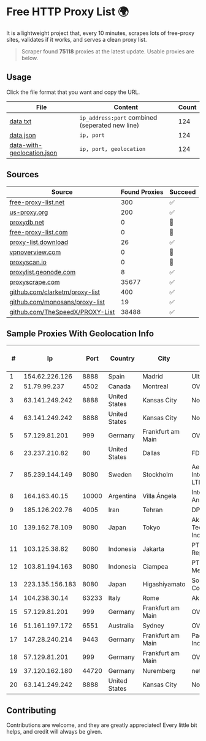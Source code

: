 
# Free HTTP Proxy List 🌍

It is a lightweight project that, every 10 minutes, scrapes lots of free-proxy sites, validates if it works, and serves a clean proxy list.


> Scraper found **75118** proxies at the latest update. Usable proxies are below.

## Usage

Click the file format that you want and copy the URL.


|File|Content|Count|
|----|-------|-----|
|[data.txt](https://raw.githubusercontent.com/themiralay/Proxy-List-World/master/data.txt)|`ip_address:port` combined (seperated new line)|124|
|[data.json](https://raw.githubusercontent.com/themiralay/Proxy-List-World/master/data.json)|`ip, port`|124|
|[data-with-geolocation.json](https://raw.githubusercontent.com/themiralay/Proxy-List-World/master/data-with-geolocation.json)|`ip, port, geolocation`|124|

## Sources

|Source|Found Proxies|Succeed|
|------|-------------|-------|
|[free-proxy-list.net](https://free-proxy-list.net)|300|✅|
|[us-proxy.org](https://www.us-proxy.org)|200|✅|
|[proxydb.net](http://proxydb.net)|0|🚫|
|[free-proxy-list.com](https://free-proxy-list.com/?page=&port=&type%5B%5D=http&type%5B%5D=https&up_time=0&search=Search)|0|🚫|
|[proxy-list.download](https://www.proxy-list.download/HTTP)|26|✅|
|[vpnoverview.com](https://vpnoverview.com/privacy/anonymous-browsing/free-proxy-servers)|0|🚫|
|[proxyscan.io](https://www.proxyscan.io)|0|🚫|
|[proxylist.geonode.com](https://proxylist.geonode.com/api/proxy-list?limit=300&page=1&sort_by=lastChecked&sort_type=desc&protocols=http,https)|8|✅|
|[proxyscrape.com](https://api.proxyscrape.com/v2/?request=displayproxies&protocol=http&timeout=10000&country=all&ssl=all&anonymity=all)|35677|✅|
|[github.com/clarketm/proxy-list](https://raw.githubusercontent.com/clarketm/proxy-list/master/proxy-list-raw.txt)|400|✅|
|[github.com/monosans/proxy-list](https://raw.githubusercontent.com/monosans/proxy-list/main/proxies/http.txt)|19|✅|
|[github.com/TheSpeedX/PROXY-List](https://raw.githubusercontent.com/TheSpeedX/PROXY-List/master/http.txt)|38488|✅|


## Sample Proxies With Geolocation Info

|#|Ip|Port|Country|City|Internet Service Provider|
|-|--|----|-------|----|-------------------------|
|1|154.62.226.126|8888|Spain|Madrid|Ultahost, Inc.|
|2|51.79.99.237|4502|Canada|Montreal|OVH SAS|
|3|63.141.249.242|8888|United States|Kansas City|Nocix, LLC|
|4|63.141.249.242|8888|United States|Kansas City|Nocix, LLC|
|5|57.129.81.201|999|Germany|Frankfurt am Main|OVH SAS|
|6|23.237.210.82|80|United States|Dallas|FDCservers.net|
|7|85.239.144.149|8080|Sweden|Stockholm|Aeza International LTD|
|8|164.163.40.15|10000|Argentina|Villa Ángela|Interret Villa Angela SRL|
|9|185.126.202.76|4005|Iran|Tehran|DPMobinIDC|
|10|139.162.78.109|8080|Japan|Tokyo|Akamai Technologies, Inc.|
|11|103.125.38.82|8080|Indonesia|Jakarta|PT. Eka Mas Republik|
|12|103.81.194.163|8080|Indonesia|Ciampea|PT Rtiga Global Media|
|13|223.135.156.183|8080|Japan|Higashiyamato|So-net Corporation|
|14|104.238.30.14|63233|Italy|Rome|AkhaliNet LLC|
|15|57.129.81.201|999|Germany|Frankfurt am Main|OVH SAS|
|16|51.161.197.172|6551|Australia|Sydney|OVH SAS|
|17|147.28.240.214|9443|Germany|Frankfurt am Main|Packet Host, Inc.|
|18|57.129.81.201|999|Germany|Frankfurt am Main|OVH SAS|
|19|37.120.162.180|44720|Germany|Nuremberg|netcup GmbH|
|20|63.141.249.242|8888|United States|Kansas City|Nocix, LLC|



## Contributing

Contributions are welcome, and they are greatly appreciated! Every
little bit helps, and credit will always be given.

